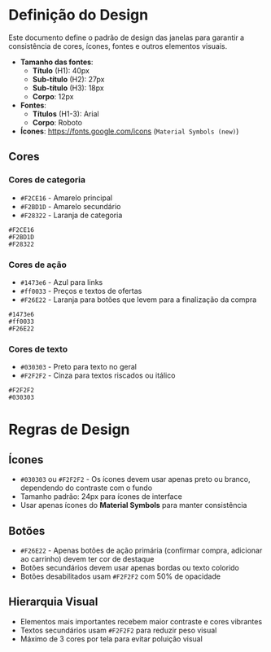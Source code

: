 # Definição do Design

Este documento define o padrão de design das janelas para garantir a consistência de cores, ícones, fontes e outros elementos visuais.

- **Tamanho das fontes**:
	- **Título** (H1): 40px
	- **Sub-título** (H2): 27px
	- **Sub-título** (H3): 18px
	- **Corpo**: 12px
- **Fontes**:
	- **Títulos** (H1-3): Arial
	- **Corpo**: Roboto
- **Ícones**: https://fonts.google.com/icons (`Material Symbols (new)`)

## Cores

### Cores de categoria
- `#F2CE16` - Amarelo principal
- `#F2BD1D` - Amarelo secundário
- `#F28322` - Laranja de categoria
```palette
#F2CE16
#F2BD1D
#F28322
```

### Cores de ação
- `#1473e6` - Azul para links
- `#ff0033` - Preços e textos de ofertas
- `#F26E22` - Laranja para botões que levem para a finalização da compra
```palette
#1473e6
#ff0033
#F26E22
```

### Cores de texto
- `#030303` - Preto para texto no geral
- `#F2F2F2` - Cinza para textos riscados ou itálico
```palette
#F2F2F2
#030303
```

# Regras de Design

## Ícones
- `#030303` ou `#F2F2F2` - Os ícones devem usar apenas preto ou branco, dependendo do contraste com o fundo
- Tamanho padrão: 24px para ícones de interface
- Usar apenas ícones do **Material Symbols** para manter consistência

## Botões
- `#F26E22` - Apenas botões de ação primária (confirmar compra, adicionar ao carrinho) devem ter cor de destaque
- Botões secundários devem usar apenas bordas ou texto colorido
- Botões desabilitados usam `#F2F2F2` com 50% de opacidade

## Hierarquia Visual
- Elementos mais importantes recebem maior contraste e cores vibrantes
- Textos secundários usam `#F2F2F2` para reduzir peso visual
- Máximo de 3 cores por tela para evitar poluição visual